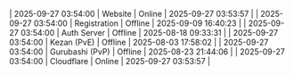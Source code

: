 | 2025-09-27 03:54:00 | Website | Online | 2025-09-27 03:53:57 |
| 2025-09-27 03:54:00 | Registration | Offline | 2025-09-09 16:40:23 |
| 2025-09-27 03:54:00 | Auth Server | Offline | 2025-08-18 09:33:31 |
| 2025-09-27 03:54:00 | Kezan (PvE) | Offline | 2025-08-03 17:58:02 |
| 2025-09-27 03:54:00 | Gurubashi (PvP) | Offline | 2025-08-23 21:44:06 |
| 2025-09-27 03:54:00 | Cloudflare | Online | 2025-09-27 03:53:57 |
